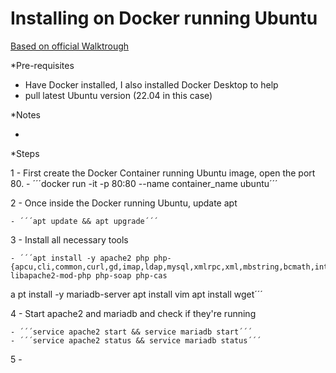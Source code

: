 # Installing on Docker running Ubuntu

[Based on official Walktrough](https://faq.teclib.com/03_knowledgebase/procedures/install_glpi/#create-a-user-and-database-dedicated-to-glpi)


*Pre-requisites

- Have Docker installed, I also installed Docker Desktop to help
- pull latest Ubuntu version (22.04 in this case)

*Notes

- 

*Steps

1 - First create the Docker Container running Ubuntu image, open the port 80.
    - ´´´docker run -it -p 80:80 --name container_name ubuntu´´´


2 - Once inside the Docker running Ubuntu, update apt

    - ´´´apt update && apt upgrade´´´

3 - Install all necessary tools

    - ´´´apt install -y apache2 php php-{apcu,cli,common,curl,gd,imap,ldap,mysql,xmlrpc,xml,mbstring,bcmath,intl,zip,redis,bz2} libapache2-mod-php php-soap php-cas
a       pt install -y mariadb-server
         apt install vim
         apt install wget´´´

4 - Start apache2 and mariadb and check if they're running

    - ´´´service apache2 start && service mariadb start´´´
    - ´´´service apache2 status && service mariadb status´´´

5 - 
